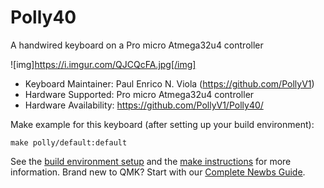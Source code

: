 # Polly40

A handwired keyboard on a Pro micro Atmega32u4 controller

![img]https://i.imgur.com/QJCQcFA.jpg[/img]


* Keyboard Maintainer: Paul Enrico N. Viola (https://github.com/PollyV1)
* Hardware Supported: Pro micro Atmega32u4 controller
* Hardware Availability: https://github.com/PollyV1/Polly40/


Make example for this keyboard (after setting up your build environment):

    make polly/default:default

See the [build environment setup](https://docs.qmk.fm/#/getting_started_build_tools) and the [make instructions](https://docs.qmk.fm/#/getting_started_make_guide) for more information. Brand new to QMK? Start with our [Complete Newbs Guide](https://docs.qmk.fm/#/newbs).
